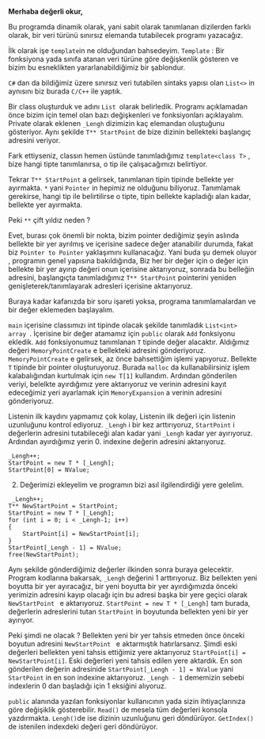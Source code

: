 **Merhaba değerli okur,**

Bu programda dinamik olarak, yani sabit olarak tanımlanan dizilerden farklı olarak, bir veri türünü sınırsız elemanda tutabilecek programı yazacağız.

İlk olarak işe `template`in ne olduğundan bahsedeyim. `Template` : Bir fonksiyona yada sınıfa atanan veri türüne göre değişkenlik gösteren ve bizim bu esneklikten yararlanabildiğimiz bir şablondur.

`C#` dan da bildiğimiz üzere sınırsız veri tutabilen sintaks yapısı olan `List<>` in aynısını biz burada `C/C++` ile yaptık.

Bir class oluşturduk ve adını `List `olarak belirledik. Programı açıklamadan önce bizim için temel olan bazı değişkenleri ve fonksiyonları açıklayalım.
Private olarak eklenen `_Lengh` dizimizin kaç elemandan oluştuğunu gösteriyor. Aynı şekilde  `T** StartPoint` de bize dizinin bellekteki başlangıç adresini veriyor.

Fark ettiyseniz,  classın hemen üstünde  tanımladığımız `template<class T>` , bize hangi tipte tanımlanırsa, o tip ile çalışacağımızı belirtiyor.

Tekrar `T** StartPoint` a gelirsek, tanımlanan tipin tipinde bellekte yer ayırmakta.  `*` yani `Pointer` in hepimiz ne olduğunu biliyoruz. Tanımlamak gerekirse, hangi tip ile belirtilirse o tipte, tipin bellekte kapladığı alan kadar, bellekte yer ayırmakta.

Peki `**` çift yıldız neden ?

Evet, burası çok önemli bir nokta, bizim pointer dediğimiz şeyin aslında bellekte bir yer ayrılmış ve içerisine sadece değer atanabilir durumda, fakat biz `Pointer to Pointer` yaklaşımını kullanacağız. Yani buda şu demek oluyor , programın genel yapısına bakıldığında, Biz her bir değer için o değer için bellekte bir yer ayırıp değeri onun içerisine aktarıyoruz, sonrada bu belleğin adresini, başlangıçta tanımladığımız `T** StartPoint` pointerini yeniden  genişleterek/tanımlayarak adresleri içerisine aktarıyoruz.

Buraya kadar kafanızda bir soru işareti yoksa, programa tanımlamalardan ve bir değer eklemeden başlayalım.

`main` içerisine classımızı int tipinde olacak şekilde tanımladık  `List<int> array `. İçerisine bir değer atamamız için `public` olarak `Add` fonksiyonu ekledik.
`Add` fonksiyonumuz tanımlanan `T` tipinde değer alacaktır. Aldığımız değeri `MemoryPointCreate` e bellekteki adresini gönderiyoruz. `MemoryPointCreate` e gelirsek, az önce bahsettiğim işlemi yapıyoruz. Bellekte `T`  tipinde bir pointer oluşturuyoruz. Burada `malloc` da kullanabilirsiniz işlem kalabalığından kurtulmak için `new T[1]` kullandım.
Ardından gönderilen veriyi, belelkte ayırdığımız yere aktarıyoruz ve verinin adresini kayıt edeceğimiz yeri ayarlamak için `MemoryExpansion` a verinin adresini gönderiyoruz.

Listenin ilk kaydını yapmamız çok kolay, Listenin ilk değeri için listenin uzunluğunu kontrol ediyoruz. `_Lengh` i bir kez arttırıyoruz, `StartPoint` i değerlerin adresini tutabileceği alan kadar yani `_Lengh` kadar yer ayırıyoruz. Ardından ayırdığımız yerin 0. indexine  değerin adresini aktarıyoruz.
```
_Lengh++;
StartPoint = new T * [_Lengh];
StartPoint[0] = NValue;
```

2. Değerimizi ekleyelim ve programın bizi asıl ilgilendirdiği yere gelelim. 
```
 _Lengh++;
T** NewStartPoint = StartPoint;
StartPoint = new T * [_Lengh];
for (int i = 0; i < _Lengh-1; i++)
{
    StartPoint[i] = NewStartPoint[i];
}
StartPoint[_Lengh - 1] = NValue;
free(NewStartPoint);
```
Aynı şekilde gönderdiğimiz değerler ilkinden sonra buraya gelecektir. Program kodlarına bakarsak, `_Lengh` değerini 1 arttırıyoruz. Biz bellekten yeni boyutta bir yer ayıracağız, bir yeni boyutta bir yer ayırdığımızda önceki yerimizin adresini kayıp olacağı için bu adresi başka bir yere geçici olarak `NewStartPoint ` e aktarıyoruz.
`StartPoint = new T * [_Lengh]` tam burada, değerlerin adreslerini tutan `StartPoint` in boyutunda bellekten yeni bir yer ayırıyor.

Peki şimdi ne olacak ? Bellekten yeni bir yer tahsis etmeden önce önceki boyutun adresini `NewStartPoint ` e aktarmıştık hatırlarsanız. Şimdi eski değerleri bellekten yeni tahsis ettiğimiz yere aktarıyoruz `StartPoint[i] = NewStartPoint[i]`.
Eski değerleri yeni tahsis edilen yere aktardık. En son gönderilen değerin adresinide `StartPoint[_Lengh - 1] = NValue`  yani `StartPoint` in en son indexine aktarıyoruz.
`_Lengh - 1` dememizin sebebi indexlerin 0 dan başladığı için 1 eksiğini alıyoruz.

 `public` alanında yazılan fonksiyonlar kullanıcının yada sizin ihtiyaçlarınıza göre değişiklik gösterebilir. `Read()` de mesela tüm değerleri konsola yazdırmakta. `Lengh()`de  ise dizinin uzunluğunu geri döndürüyor.
`GetIndex()` de istenilen indexdeki değeri geri döndürüyor.
